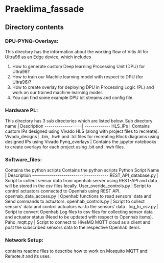 # Praeklima_fassade

## Directory contents 
### DPU-PYNQ-Overlays: 
This directory has the information about the working flow of Vitis AI for Ultra96 as an Edge device, which includes
1. How to generate custom Deep learning Processing Unit (DPU) for Ultra96?
2. How to train our Machile learning model with respect to DPU (for Ultra96)?
3. How to create overlay for deploying DPU in Processing Logic (PL) and work on our trained machine learning model.
4. You can find some example DPU bit streams and config file.

### Hardware PL: 
This directory has 3 sub directories which are listed below.
Sub directory name | Description
-------------------| -------------
HLS_IPs            | Contains custom IPs designed using Vivado HLS (along with project files to recreate). 
Vivado_designs     | .bin, .hwh and .tcl files for recreating Block diagrams using designed IPs using Vivado
Pynq_overlays      |  Contains the jupytor notebooks to create overlays for each project using .bit and .hwh files.

### Software_files: 
Contains the python scripts 
Contains the python scripts 
Python Script Name        | Description
--------------------------|------------
REST_API_database.py      |	Script to collect sensor data from openhab server using REST-API and data will be stored in the csv files locally.
User_overide_controls.py  | Script to control actuators connected to Openhab using REST API. 
openhab_data_access.py    | Openhab functions to read sensors' data and Send commands to actuators.
openhab_controls.py       | Script to collect sensors' data and control actuators w.r.to the sensors' data .
log_to_csv.py             |	Script to convert Openhab Log files to csv files for collecting sensor data and actuator status (Need to be updated with respect to Openhab items).
Paho_mqtt.py              |	Script to connect to HiveMQ MQTT cloud as a client and post the subscribed sensors data to the respective Openhab items.

### Network Setup: 
contains readme files to describe how to work on Mosquito MQTT and Remote.it and its uses.

